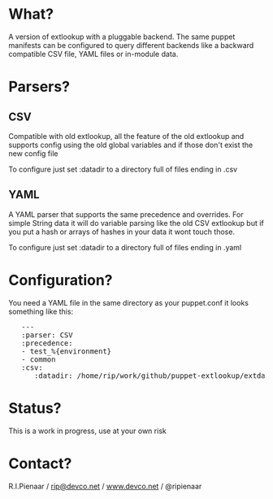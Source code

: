 What?
=====

A version of extlookup with a pluggable backend.  The same
puppet manifests can be configured to query different backends
like a backward compatible CSV file, YAML files or in-module
data.

Parsers?
========

CSV
---

Compatible with old extlookup, all the feature of the old extlookup
and supports config using the old global variables and if those
don't exist the new config file

To configure just set :datadir to a directory full of files ending
in .csv

YAML
----

A YAML parser that supports the same precedence and overrides.
For simple String data it will do variable parsing like the old
CSV extlookup but if you put a hash or arrays of hashes in your
data it wont touch those.

To configure just set :datadir to a directory full of files ending
in .yaml

Configuration?
==============

You need a YAML file in the same directory as your puppet.conf
it looks something like this:

<pre>
   ---
   :parser: CSV
   :precedence:
   - test_%{environment}
   - common
   :csv:
      :datadir: /home/rip/work/github/puppet-extlookup/extdata
</pre>

Status?
=======

This is a work in progress, use at your own risk

Contact?
========

R.I.Pienaar / rip@devco.net / www.devco.net / @ripienaar
